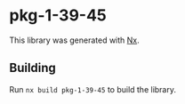 # pkg-1-39-45

This library was generated with [Nx](https://nx.dev).

## Building

Run `nx build pkg-1-39-45` to build the library.
